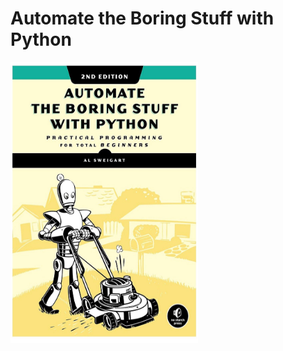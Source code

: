 # Automate the Boring Stuff with Python
<img src="cover.jpg" width="300px" height="450px">

<!-- Automate boring stuff with Python (book) -->
